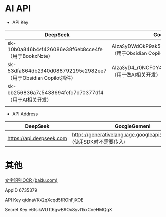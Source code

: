# AI API
- API Key

| DeepSeek                                                  | GoogleGemeni                                                  |     | Kimi                                                        | OpenAI                                                                                                                                            |
| --------------------------------------------------------- | ------------------------------------------------------------- | --- | ----------------------------------------------------------- | ------------------------------------------------------------------------------------------------------------------------------------------------- |
| sk-10b0a846b4ef426086e38f6eb8cce4fe（用于BookxNote）          | AIzaSyDWdOkP9ak5Vsgt2HKHkfGcSxUdYLcpcbM（用于Obsidian Copilot插件） |     |                                                             |                                                                                                                                                   |
| sk-53dfa864db2340d088792195e2982ee7（用于Obsidian Copilot插件） | AIzaSyD4_r0NCF0Y4K5qTLzni5qDmKoE7xX3l1Y（用于做AI相关开发）            |     | sk-8ev5AzcD719wCi9zOc4iVJqjgLufVsBIZYcfZHm4OLGAHkPj（用于AI开发） | 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（用于Obsidian） |
| sk-bb256836a7a5438694fefc7d70377df4（用于AI相关开发）             |                                                               |     |                                                             |                                                                                                                                                   |
|                                                           |                                                               |     |                                                             |                                                                                                                                                   |


- API Address

| DeepSeek                 | GoogleGemeni                                                    | OpenAI                    | Kimi                       |                           |                           |     |
| ------------------------ | --------------------------------------------------------------- | ------------------------- | -------------------------- | ------------------------- | ------------------------- | --- |
| https://api.deepseek.com | https://generativelanguage.googleapis.com/v1beta/ (使用SDK时不需要传入) | https://api.openai.com/v1 | https://api.moonshot.cn/v1 | https://api.getunbound.ai | https://api.getunbound.ai |     |


# 其他

[文字识别OCR (baidu.com)](https://ai.baidu.com/ai-doc/OCR/dk3iqnq51)

AppID 6735379

API Key qtdnaVK42qXcqd5fROhFjXOB

Secret Key e6tsikWUTt6gwB9Ox8yvt15xCneHMQqX